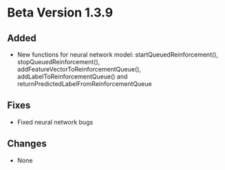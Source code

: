 # Beta Version 1.3.9

## Added

* New functions for neural network model: startQueuedReinforcement(), stopQueuedReinforcement(), addFeatureVectorToReinforcementQueue(), addLabelToReinforcementQueue() and returnPredictedLabelFromReinforcementQueue

## Fixes

* Fixed neural network bugs

## Changes

* None
